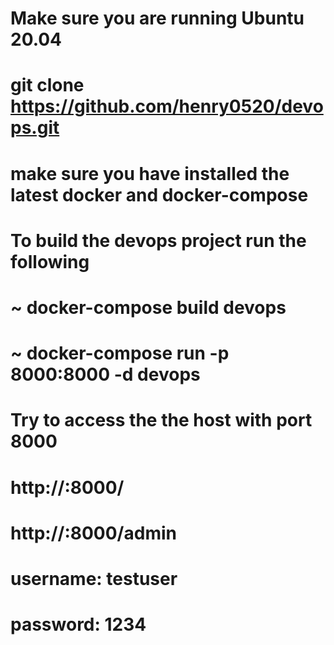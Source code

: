 # Make sure you are running Ubuntu 20.04
# git clone https://github.com/henry0520/devops.git
# make sure you have installed the latest docker and docker-compose

# To build the devops project run the following
# ~ docker-compose build devops
# ~ docker-compose run -p 8000:8000 -d devops

# Try to access the the host with port 8000
# http://<hostname>:8000/
# http://<hostname>:8000/admin

# username: testuser
# password: 1234
